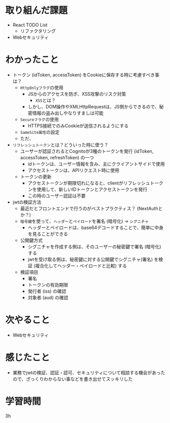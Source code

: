 # 取り組んだ課題

- React TODO List
    - リファクタリング
- Webセキュリティ

# わかったこと

- トークン (idToken, accessToken) をCookieに保存する時に考慮すべき事は？
    - `HttpOnlyフラグ`の使用
        - JSからのアクセスを防ぎ、XSS攻撃のリスク対策
            - `XSS`とは？
        - しかし、DOM操作やXMLHttpRequestは、JS側からできるので、秘密情報の盗み出しやなりすましは可能
    - `Secureフラグ`の使用
        - HTTPS接続でのみCookieが送信されるようにする
    - `SameSite属性`の設定
    - ただ、
- `リフレッシュトークン`とは？どういった時に使う？
    - ユーザーが認証されるとCognitoが3種のトークンを発行 (idToken, accessToken, refreshToken) の一つ
        - idトークンは、ユーザー情報を含み、主にクライアントサイドで使用
        - アクセストークンは、APIリクエスト時に使用
    - トークンの更新
        - アクセストークンが期限切れになると、clientがリフレッシュトークンを使用して、新しいIDトークンとアクセストークンを発行
        - この時のユーザー認証は不要
- jwtの検証方法
    - 最近だとフロントエンドで行うのがベストプラクティス？ (NextAuthとか？)
    - `暗号鍵`を使って、`ヘッダー`と`ペイロード`を署名 (暗号化) → `シグニチャ`
        - ヘッダーとペイロードは、base64デコードすることで、簡単に中身を見ることができる
    - 公開鍵方式
        - シグニチャを作成する側は、そのユーザーの秘密鍵で署名 (暗号化) する
        - jwtを受け取る側は、秘密鍵に対する公開鍵でシグニチャ(署名) を検証 (複合化してヘッダー・ペイロードと比較) する
    - 検証項目
        - 署名
        - トークンの有効期限
        - 発行者 (iss) の確認
        - 対象者 (aud) の確認

# 次やること

- Webセキュリティ

# 感じたこと

- 業務でjwtの検証、認証・認可、セキュリティについて相談する機会があったので、ざっくりわからない事などを書き出せてスッキリした

# 学習時間

3h